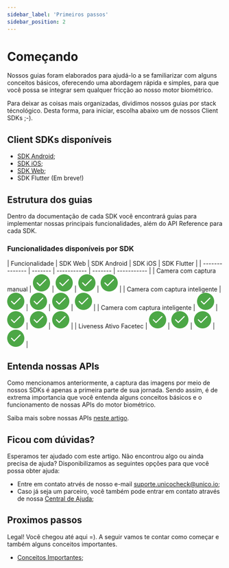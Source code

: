 ```yaml
---
sidebar_label: 'Primeiros passos'
sidebar_position: 2
---
```


# Começando

Nossos guias foram elaborados para ajudá-lo a se familiarizar com alguns conceitos básicos, oferecendo uma abordagem rápida e simples, para que você possa se integrar sem qualquer fricção ao nosso motor biométrico.

Para deixar as coisas mais organizadas, dividimos nossos guias por stack técnológico. Desta forma, para iniciar, escolha abaixo um de nossos Client SDKs ;-).

## Client SDKs disponíveis

- [SDK Android](guias/android/overview);
- [SDK iOS](guias/iOS/overview);
- [SDK Web](guias/web/overview);
- SDK Flutter (Em breve!)

## Estrutura dos guias

Dentro da documentação de cada SDK você encontrará guias para implementar nossas principais funcionalidades, além do API Reference para cada SDK.

### Funcionalidades disponíveis por SDK

<div className="compatibility-table">

| Funcionalidade | SDK Web | SDK Android | SDK iOS | SDK Flutter |
| -------------- | ------- | ----------- | ------- | ----------- |
| Camera com captura manual | ![Supported](/img/icons/yes.svg) | ![Supported](/img/icons/yes.svg) | ![Supported](/img/icons/yes.svg) | ![Supported](/img/icons/yes.svg) |
| Camera com captura inteligente | ![Supported](/img/icons/yes.svg) | ![Supported](/img/icons/yes.svg) | ![Supported](/img/icons/yes.svg) | ![Supported](/img/icons/yes.svg) |
| Camera com captura inteligente | ![Supported](/img/icons/yes.svg) | ![Supported](/img/icons/yes.svg) | ![Supported](/img/icons/yes.svg) | ![Supported](/img/icons/yes.svg) |
| Liveness Ativo Facetec | ![Supported](/img/icons/yes.svg) | ![Supported](/img/icons/yes.svg) | ![Supported](/img/icons/yes.svg) | ![Supported](/img/icons/yes.svg) |

</div>

## Entenda nossas APIs

Como mencionamos anteriormente, a captura das imagens por meio de nossos SDKs é apenas a primeira parte de sua jornada. Sendo assim, é de extrema importancia que você entenda alguns conceitos básicos e o funcionamento de nossas APIs do motor biométrico.

Saiba mais sobre nossas APIs [neste artigo](conceitos-importantes).

## Ficou com dúvidas?

Esperamos ter ajudado com este artigo. Não encontrou algo ou ainda precisa de ajuda? Disponibilizamos as seguintes opções para que você possa obter ajuda:

- Entre em contato atrvés de nosso e-mail [suporte.unicocheck@unico.io](mailto:suporte.unicocheck@unico.io);
- Caso já seja um parceiro, você também pode entrar em contato através de nossa [Central de Ajuda](https://ajuda.unico.io/hc/pt-br/categories/360002344171);

## Proximos passos

Legal! Você chegou até aqui =). A seguir vamos te contar como começar e também alguns conceitos importantes.

- [Conceitos Importantes](conceitos-importantes);

